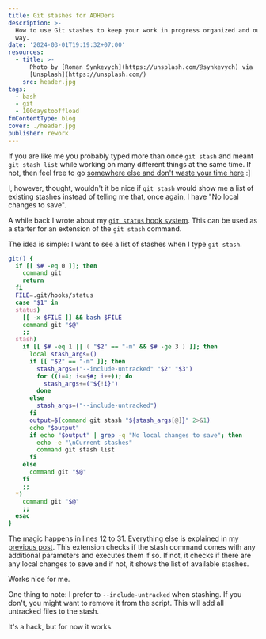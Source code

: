 ```yaml
---
title: Git stashes for ADHDers
description: >-
  How to use Git stashes to keep your work in progress organized and out of the
  way.
date: '2024-03-01T19:19:32+07:00'
resources:
  - title: >-
      Photo by [Roman Synkevych](https://unsplash.com/@synkevych) via
      [Unsplash](https://unsplash.com/)
    src: header.jpg
tags:
  - bash
  - git
  - 100daystooffload
fmContentType: blog
cover: ./header.jpg
publisher: rework
---
```


If you are like me you probably typed more than once `git stash` and meant `git stash list` while working on many different things at the same time. If not, then feel free to go [somewhere else and don't waste your time here](https://en.wikipedia.org/wiki/The_Big_Lebowski) :]

I, however, thought, wouldn't it be nice if `git stash` would show me a list of existing stashes instead of telling me that, once again, I have "No local changes to save".

A while back I wrote about my [`git status` hook system](/blog/2023/git-status-hook). This can be used as a starter  for an extension of the `git stash` command.

The idea is simple: I want to see a list of stashes when I type `git stash`.

```bash
git() {
  if [[ $# -eq 0 ]]; then
    command git
    return
  fi
  FILE=.git/hooks/status
  case "$1" in
  status)
    [[ -x $FILE ]] && bash $FILE
    command git "$@"
    ;;
  stash)
    if [[ $# -eq 1 || ( "$2" == "-m" && $# -ge 3 ) ]]; then
      local stash_args=()
      if [[ "$2" == "-m" ]]; then
        stash_args=("--include-untracked" "$2" "$3")
        for ((i=4; i<=$#; i++)); do
          stash_args+=("${!i}")
        done
      else
        stash_args=("--include-untracked")
      fi
      output=$(command git stash "${stash_args[@]}" 2>&1)
      echo "$output"
      if echo "$output" | grep -q "No local changes to save"; then
        echo -e "\nCurrent stashes"
        command git stash list
      fi
    else
      command git "$@"
    fi
    ;;
  *)
    command git "$@"
    ;;
  esac
}
```

The magic happens in lines 12 to 31. Everything else is explained in my [previous post](/blog/2023/git-status-hook). This extension checks if the stash command comes with any additional parameters and executes them if so. If not, it checks if there are any local changes to save and if not, it shows the list of available stashes.

Works nice for me.

One thing to note: I prefer to `--include-untracked` when stashing. If you don't, you might want to remove it from the script. This will add all untracked files to the stash.

It's a hack, but for now it works.
